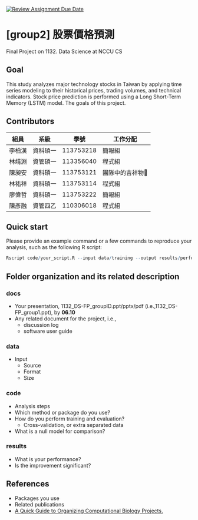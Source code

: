[![Review Assignment Due Date](https://classroom.github.com/assets/deadline-readme-button-22041afd0340ce965d47ae6ef1cefeee28c7c493a6346c4f15d667ab976d596c.svg)](https://classroom.github.com/a/HR2Xz9sU)

# [group2] 股票價格預測

Final Project on 1132. Data Science at NCCU CS

## Goal

This study analyzes major technology stocks in Taiwan by applying time series modeling to their historical prices, trading volumes, and technical indicators. Stock price prediction is performed using a Long Short-Term Memory (LSTM) model.
The goals of this project.

## Contributors

| 組員   | 系級     | 學號      | 工作分配         |
| ------ | -------- | --------- | ---------------- |
| 李柏漢 | 資科碩一 | 113753218 | 簡報組           |
| 林靖淵 | 資管碩一 | 113356040 | 程式組           |
| 陳昶安 | 資科碩一 | 113753121 | 團隊中的吉祥物🦒 |
| 林祐祥 | 資科碩一 | 113753114 | 程式組           |
| 廖偉哲 | 資科碩一 | 113753222 | 簡報組           |
| 陳彥融 | 資管四乙 | 110306018 | 程式組           |

## Quick start

Please provide an example command or a few commands to reproduce your analysis, such as the following R script:

```R
Rscript code/your_script.R --input data/training --output results/performance.tsv
```

## Folder organization and its related description

### docs

- Your presentation, 1132_DS-FP_groupID.ppt/pptx/pdf (i.e.,1132_DS-FP_group1.ppt), by **06.10**
- Any related document for the project, i.e.,
  - discussion log
  - software user guide

### data

- Input
  - Source
  - Format
  - Size

### code

- Analysis steps
- Which method or package do you use?
- How do you perform training and evaluation?
  - Cross-validation, or extra separated data
- What is a null model for comparison?

### results

- What is your performance?
- Is the improvement significant?

## References

- Packages you use
- Related publications
- [A Quick Guide to Organizing Computational Biology Projects.](https://journals.plos.org/ploscompbiol/article?id=10.1371/journal.pcbi.1000424)
